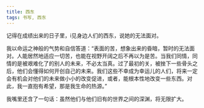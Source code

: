 ```yaml
---
title: 西东
tags: 书写, 西东
---
```



记得在成绩出来的日子里，i见身边人们的西东，说她的无法面对。

我以命运之神般的气势和自信答道：“表面的苦，想象出来的昏暗，暂时的无法面对。人能居然地适应一切苦，也能在视野开阔之后不再以为是苦。当我们同情，同情的是被艰难化了的别人的未来，不必太当真。过了最初的关，被挫下一些骨头之后，他们会懂得如何开创自己的未来。我们这些不幸成为幸运儿的人们，将来一定会有机会对他们的未来做小小的改变促进，或者，能根本性地改变一些东西。对此，我一直抱有希望，那是我生命的热源。”

我嘴里还含了一句话：虽然他们与他们旧有的世界之间的深渊，将无限扩大。

